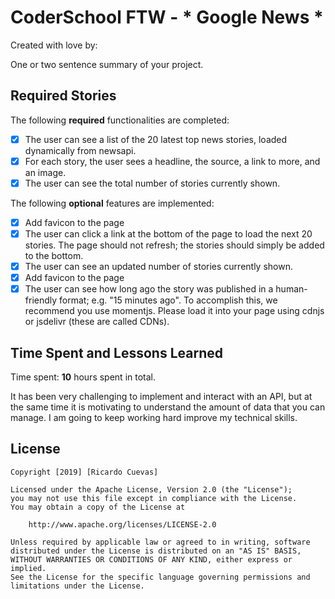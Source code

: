 # CoderSchool FTW - * Google News *

Created with love by: <Ricardo Cuevas>
  
One or two sentence summary of your project. 

## Required Stories

The following **required** functionalities are completed:

* [x] The user can see a list of the 20 latest top news stories, loaded dynamically from newsapi.
* [x] For each story, the user sees a headline, the source, a link to more, and an image.
* [x] The user can see the total number of stories currently shown.

The following **optional** features are implemented:

* [x] Add favicon to the page
* [x] The user can click a link at the bottom of the page to load the next 20 stories. The page should not refresh; the stories should simply be added to the bottom.
* [x] The user can see an updated number of stories currently shown.
* [x] Add favicon to the page
* [x] The user can see how long ago the story was published in a human-friendly format; e.g. "15 minutes ago". To accomplish this, we recommend you use momentjs. Please load it into your page using cdnjs or jsdelivr (these are called CDNs).

## Time Spent and Lessons Learned

Time spent: **10** hours spent in total.

It has been very challenging to implement and interact with an API, but at the same time it is motivating to understand the amount of data that you can manage. I am going to keep working hard improve my technical skills.

## License

    Copyright [2019] [Ricardo Cuevas]

    Licensed under the Apache License, Version 2.0 (the "License");
    you may not use this file except in compliance with the License.
    You may obtain a copy of the License at

        http://www.apache.org/licenses/LICENSE-2.0

    Unless required by applicable law or agreed to in writing, software
    distributed under the License is distributed on an "AS IS" BASIS,
    WITHOUT WARRANTIES OR CONDITIONS OF ANY KIND, either express or implied.
    See the License for the specific language governing permissions and
    limitations under the License.
